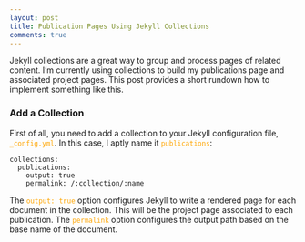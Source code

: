 ```yaml
---
layout: post
title: Publication Pages Using Jekyll Collections
comments: true
---
```


Jekyll collections are a great way to group and process pages of related content. I’m currently using collections to build my publications page and associated project pages. This post provides a short rundown how to implement something like this.

### Add a Collection
First of all, you need to add a collection to your Jekyll configuration file, <span style="color:orange">`_config.yml`</span>. In this case, I aptly name it <span style="color:orange">`publications`</span>:

```
collections:
  publications:
    output: true
    permalink: /:collection/:name
```

The <span style="color:orange">`output: true`</span> option configures Jekyll to write a rendered page for each document in the collection. This will be the project page associated to each publication. The <span style="color:orange">`permalink`</span> option configures the output path based on the base name of the document.
